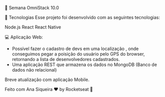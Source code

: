 🚀 Semana OmniStack 10.0

🚀 Tecnologias
Esse projeto foi desenvolvido com as seguintes tecnologias:

Node.js
React
React Native


💻 Aplicação Web:
- Possível fazer o cadastro de devs em uma localização , onde conseguimos pegar a poisição do usuário pelo GPS do browser, retornando a lista de desenvolvedores cadastrados. 
- Uma aplicação REST que armazena os dados no MongoDB (Banco de dados não relacional)

Breve atualização com aplicação Mobile. 

Feito com  Ana Siqueira ♥ by Rocketseat 👋